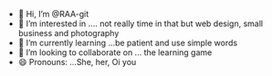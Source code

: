 - 👋 Hi, I’m @RAA-git
- 👀 I’m interested in .... not really time in that but web design, small business and photography
- 🌱 I’m currently learning ...be patient and use simple words
- 💞️ I’m looking to collaborate on ... the learning game
- 😄 Pronouns: ...She, her, Oi you

<!---
RAA-git/RAA-git is a ✨ special ✨ repository because its `README.md` (this file) appears on your GitHub profile.
You can click the Preview link to take a look at your changes.
--->
